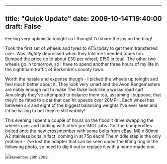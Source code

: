 
---
title: "Quick Update"
date: 2009-10-14T19:40:00
draft: False
---

Feeling very optimistic tonight so I thought I'd share the joy on the blog!

Took the first set of wheels and tyres to ATS today to get them <span>transferred</span> over.  Was <span style="font-style: italic;">slightly</span> depressed when they told me I needed tubes too.  Bumped the price up to about £30 per wheel; £150 in total.  The other two wheels go in tomorrow, so I have to spend another three hours of my life in the nightmare traffic of Berkshire's county town.

Worth the hassle and expense though - I picked the wheels up tonight and feel much better about it.  They look very smart and the Avon <span><span>Rangemasters</span></span> are nobly enough not to make The Duke look like a wussy road car!  Amusingly they've attempted to balance them too, assuming I suppose, that they'll be fitted to a car that can hit speeds over 20MPH.  Each wheel has between six and eight of the biggest balancing weights I've ever seen and I'd be willing to bet they're still wobbly!

This evening I spent a couple of hours on the floodlit drive swapping the wheels over and fiddling with other <span><span>pre</span></span>-MOT jobs.  Got the <span><span>bumperettes</span></span> bolted onto the new <span><span>crossmember</span></span> with some bolts from eBay: M8 x 80mm A2 stainless bolts in fact, coming in at 75p each!  The middle step is the only problem - I've lost the adapter that can be seen under the lifting ring in the following photo, so need to dig it out or replace it with a home-made one.

[<img src="http://danandtheduke.co.uk/uploaded_images/IMG_4214-725991.JPG"/>](http://danandtheduke.co.uk/uploaded_images/IMG_4214-725993.JPG)<span style="font-size:85%;">November 29<span><span>th</span></span> 2008</span>

